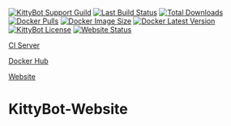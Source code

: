 [![KittyBot Support Guild](https://discordapp.com/api/guilds/608506410803658753/embed.png?style=shield)](https://discord.gg/sD3ABd5)
[![Last Build Status](https://img.shields.io/teamcity/https/ci.kittybot.de/s/KittyBot_Website_Master_Build.svg)](https://ci.kittybot.de/project/KittyBot_Bot?guest=1)
[![Total Downloads](https://img.shields.io/github/downloads/KittyBot-Org/kittybot-website/total.svg)](https://github.com/KittyBot-Org/kittybot-website/releases) 
[![Docker Pulls](https://img.shields.io/docker/pulls/kittybot/kittybot-website.svg)](https://hub.docker.com/repository/docker/kittybot/kittybot-website) 
[![Docker Image Size](https://img.shields.io/docker/image-size/topisenpai/kittybot-website/latest)](https://hub.docker.com/repository/docker/kittybot/kittybot-website)
[![Docker Latest Version](https://img.shields.io/docker/v/topisenpai/kittybot-website)](https://hub.docker.com/repository/docker/kittybot/kittybot-website) 
[![KittyBot License](https://img.shields.io/github/license/KittyBot-Org/KittyBot-Website)](LICENSE)
[![Website Status](https://img.shields.io/website?down_message=offline&up_message=online&url=https%3A%2F%2Fkittybot.de)](https://kittybot.de)

[CI Server](https://ci.kittybot.de/project/KittyBot_Website?guest=1)

[Docker Hub](https://hub.docker.com/repository/docker/kittybot/kittybot-website)

[Website](https://kittybot.de)

# KittyBot-Website

